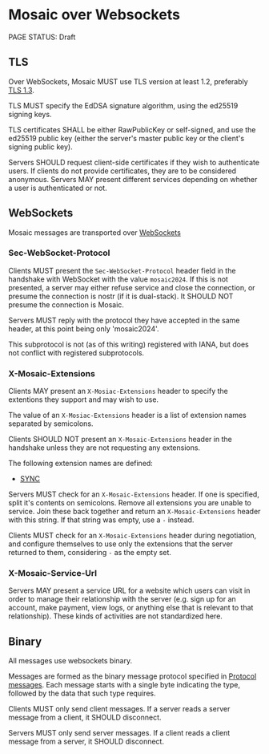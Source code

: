 # Mosaic over Websockets

<status>PAGE STATUS: Draft</status>

## TLS

Over WebSockets, Mosaic MUST use TLS version at least 1.2, preferably
[TLS 1.3](https://datatracker.ietf.org/doc/html/rfc8446).

TLS MUST specify the EdDSA signature algorithm, using the ed25519 signing
keys.

TLS certificates SHALL be either RawPublicKey or self-signed, and use
the ed25519 public key (either the server's master public key or the client's
signing public key).

Servers SHOULD request client-side certificates if they wish to authenticate
users. If clients do not provide certificates, they are to be considered
anonymous. Servers MAY present different services depending on whether a user is
authenticated or not.


## WebSockets

Mosaic messages are transported over
[WebSockets](https://datatracker.ietf.org/doc/html/rfc6455)

### Sec-WebSocket-Protocol

Clients MUST present the `Sec-WebSocket-Protocol` header field in the
handshake with WebSocket with the value `mosaic2024`. If this is not
presented, a server may either refuse service and close the connection,
or presume the connection is nostr (if it is dual-stack). It SHOULD NOT
presume the connection is Mosaic.

Servers MUST reply with the protocol they have accepted in the same
header, at this point being only 'mosaic2024'.

This subprotocol is not (as of this writing) registered with IANA, but does
not conflict with registered subprotocols.

### X-Mosaic-Extensions

Clients MAY present an `X-Mosiac-Extensions` header to specify the extentions
they support and may wish to use.

The value of an `X-Mosiac-Extensions` header is a list of extension names
separated by semicolons.

Clients SHOULD NOT present an `X-Mosaic-Extensions` header in the handshake
unless they are not requesting any extensions.

The following extension names are defined:

* [SYNC](sync.md)

Servers MUST check for an `X-Mosaic-Extensions` header. If one is specified,
split it's contents on semicolons. Remove all extensions you are unable to
service. Join these back together and return an `X-Mosaic-Extensions`
header with this string. If that string was empty, use a `-` instead.

Clients MUST check for an `X-Mosaic-Extensions` header during negotiation,
and configure themselves to use only the extensions that the server returned
to them, considering `-` as the empty set.

### X-Mosaic-Service-Url

Servers MAY present a service URL for a website which users can visit in
order to manage their relationship with the server (e.g. sign up for an
account, make payment, view logs, or anything else that is relevant to
that relationship). These kinds of activities are not standardized here.

## Binary

All messages use websockets binary.

Messages are formed as the binary message protocol specified in
[Protocol messages](messages.md). Each message starts with a single byte indicating
the type, followed by the data that such type requires.

Clients MUST only send client messages. If a server reads a server message
from a client, it SHOULD disconnect.

Servers MUST only send server messages. If a client reads a client message
from a server, it SHOULD disconnect.
